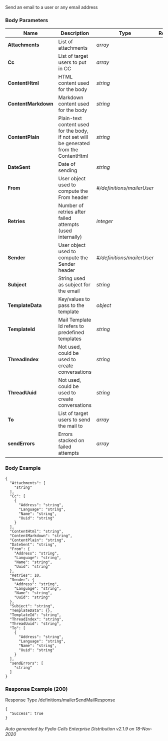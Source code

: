






 
Send an email to a user or any email address  


### Body Parameters

Name | Description | Type | Required
---|---|---|---
**Attachments** | List of attachments | _array_ |   
**Cc** | List of target users to put in CC | _array_ |   
**ContentHtml** | HTML content used for the body | _string_ |   
**ContentMarkdown** | Markdown content used for the body | _string_ |   
**ContentPlain** | Plain-text content used for the body, if not set will be generated from the ContentHtml | _string_ |   
**DateSent** | Date of sending | _string_ |   
**From** | User object used to compute the From header | _#/definitions/mailerUser_ |   
**Retries** | Number of retries after failed attempts (used internally) | _integer_ |   
**Sender** | User object used to compute the Sender header | _#/definitions/mailerUser_ |   
**Subject** | String used as subject for the email | _string_ |   
**TemplateData** | Key/values to pass to the template | _object_ |   
**TemplateId** | Mail Template Id refers to predefined templates | _string_ |   
**ThreadIndex** | Not used, could be used to create conversations | _string_ |   
**ThreadUuid** | Not used, could be used to create conversations | _string_ |   
**To** | List of target users to send the mail to | _array_ |   
**sendErrors** | Errors stacked on failed attempts | _array_ |   


### Body Example
```
{
  "Attachments": [
    "string"
  ],
  "Cc": [
    {
      "Address": "string",
      "Language": "string",
      "Name": "string",
      "Uuid": "string"
    }
  ],
  "ContentHtml": "string",
  "ContentMarkdown": "string",
  "ContentPlain": "string",
  "DateSent": "string",
  "From": {
    "Address": "string",
    "Language": "string",
    "Name": "string",
    "Uuid": "string"
  },
  "Retries": 10,
  "Sender": {
    "Address": "string",
    "Language": "string",
    "Name": "string",
    "Uuid": "string"
  },
  "Subject": "string",
  "TemplateData": {},
  "TemplateId": "string",
  "ThreadIndex": "string",
  "ThreadUuid": "string",
  "To": [
    {
      "Address": "string",
      "Language": "string",
      "Name": "string",
      "Uuid": "string"
    }
  ],
  "sendErrors": [
    "string"
  ]
}
```






### Response Example (200)
Response Type /definitions/mailerSendMailResponse

```
{
  "Success": true
}
```




###### Auto generated by Pydio Cells Enterprise Distribution v2.1.9 on 18-Nov-2020
